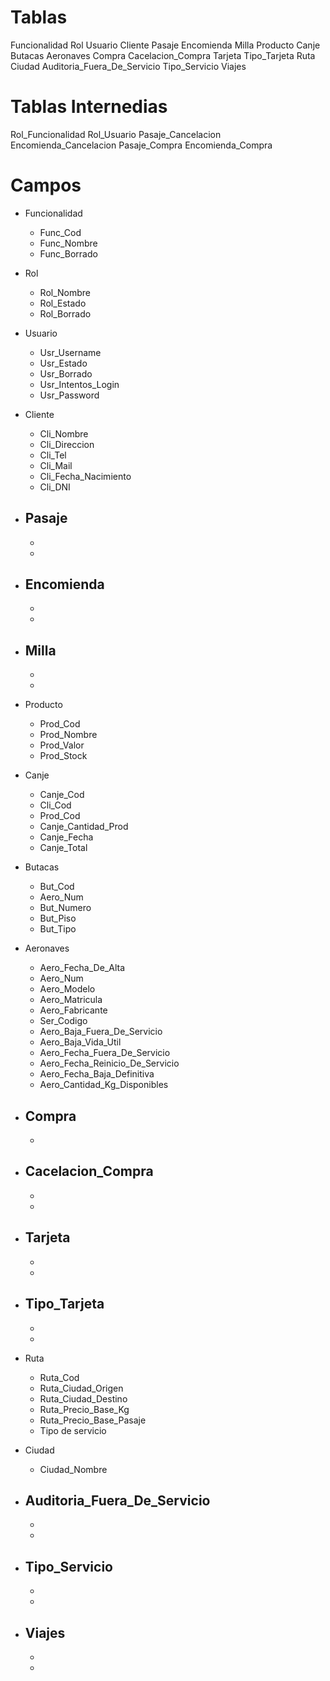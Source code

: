 # Tablas

Funcionalidad
Rol
Usuario
Cliente
Pasaje
Encomienda
Milla
Producto
Canje
Butacas
Aeronaves
Compra
Cacelacion_Compra
Tarjeta
Tipo_Tarjeta
Ruta
Ciudad
Auditoria_Fuera_De_Servicio
Tipo_Servicio
Viajes

# Tablas Internedias

Rol_Funcionalidad
Rol_Usuario
Pasaje_Cancelacion
Encomienda_Cancelacion
Pasaje_Compra
Encomienda_Compra

# Campos

- Funcionalidad
    - Func_Cod
    - Func_Nombre
    - Func_Borrado

- Rol
    - Rol_Nombre
    - Rol_Estado
    - Rol_Borrado

- Usuario
    - Usr_Username
    - Usr_Estado
    - Usr_Borrado
    - Usr_Intentos_Login
    - Usr_Password

- Cliente
    - Cli_Nombre
    - Cli_Direccion
    - Cli_Tel
    - Cli_Mail
    - Cli_Fecha_Nacimiento
    - Cli_DNI

- Pasaje
    -
    -
    -

- Encomienda
    -
    -
    -

- Milla
    -
    -
    -

- Producto
    - Prod_Cod
    - Prod_Nombre
    - Prod_Valor
    - Prod_Stock

- Canje
    - Canje_Cod
    - Cli_Cod
    - Prod_Cod
    - Canje_Cantidad_Prod
    - Canje_Fecha
    - Canje_Total

- Butacas
    - But_Cod
    - Aero_Num
    - But_Numero
    - But_Piso
    - But_Tipo

- Aeronaves
    - Aero_Fecha_De_Alta
    - Aero_Num
    - Aero_Modelo
    - Aero_Matricula
    - Aero_Fabricante
    - Ser_Codigo
    - Aero_Baja_Fuera_De_Servicio
    - Aero_Baja_Vida_Util
    - Aero_Fecha_Fuera_De_Servicio
    - Aero_Fecha_Reinicio_De_Servicio
    - Aero_Fecha_Baja_Definitiva
    - Aero_Cantidad_Kg_Disponibles

- Compra
    -
    -

- Cacelacion_Compra
    -
    -
    -

- Tarjeta
    -
    -
    -

- Tipo_Tarjeta
    -
    -
    -

- Ruta
    - Ruta_Cod
    - Ruta_Ciudad_Origen
    - Ruta_Ciudad_Destino
    - Ruta_Precio_Base_Kg
    - Ruta_Precio_Base_Pasaje
    - Tipo de servicio

- Ciudad
    - Ciudad_Nombre

- Auditoria_Fuera_De_Servicio
    -
    -
    -

- Tipo_Servicio
    -
    -
    -

- Viajes
    -
    -
    -
